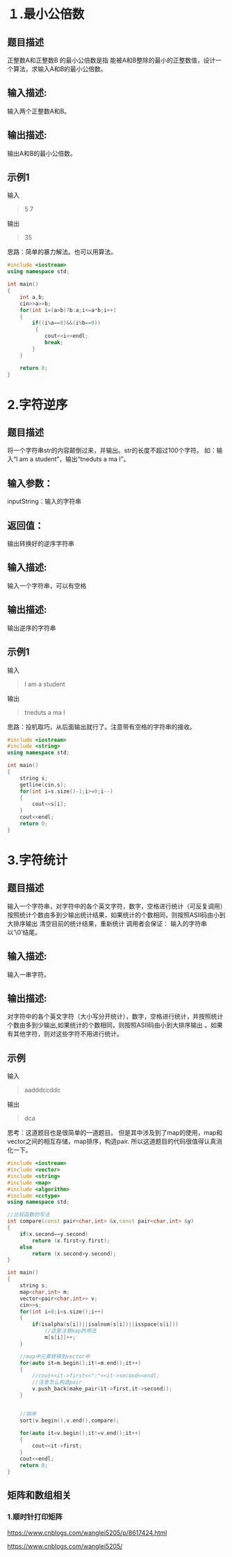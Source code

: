
# １.最小公倍数
## 题目描述
正整数A和正整数B 的最小公倍数是指 能被A和B整除的最小的正整数值，设计一个算法，求输入A和B的最小公倍数。

## 输入描述:
输入两个正整数A和B。
## 输出描述:
输出A和B的最小公倍数。
## 示例1
输入
>5
>7

输出

>35

思路：简单的暴力解法。也可以用算法。

```c++
#include <iostream>
using namespace std;

int main()
{
    int a,b;
    cin>>a>>b;
    for(int i=(a>b)?b:a;i<=a*b;i++)
    {
     	if((i%a==0)&&(i%b==0))
         {
            cout<<i<<endl;
            break;
        }
    }

	return 0;
}
```

# 2.字符逆序
## 题目描述
将一个字符串str的内容颠倒过来，并输出。str的长度不超过100个字符。 如：输入“I am a student”，输出“tneduts a ma I”。



## 输入参数：
inputString：输入的字符串


## 返回值：
输出转换好的逆序字符串


## 输入描述:
输入一个字符串，可以有空格
## 输出描述:
输出逆序的字符串
## 示例1
输入

>I am a student

输出

>tneduts a ma I

思路：投机取巧，从后面输出就行了。注意带有空格的字符串的接收。

```c++
#include <iostream>
#include <string>
using namespace std;

int main()
{
    string s;
    getline(cin,s);
    for(int i=s.size()-1;i>=0;i--)
    {
        cout<<s[i];
    }
    cout<<endl;
    return 0;
}
```

# 3.字符统计
## 题目描述
输入一个字符串，对字符中的各个英文字符，数字，空格进行统计（可反复调用）
按照统计个数由多到少输出统计结果，如果统计的个数相同，则按照ASII码由小到大排序输出
清空目前的统计结果，重新统计
调用者会保证：
输入的字符串以‘\0’结尾。


## 输入描述:
输入一串字符。
## 输出描述:
对字符中的各个英文字符（大小写分开统计），数字，空格进行统计，并按照统计个数由多到少输出,如果统计的个数相同，则按照ASII码由小到大排序输出 。如果有其他字符，则对这些字符不用进行统计。
## 示例
输入

>aadddccddc

输出

>dca

思考：这道题目也是很简单的一道题目。
但是其中涉及到了map的使用，map和vector之间的相互存储，map排序，构造pair.
所以这道题目的代码很值得认真消化一下。

```c++
#include <iostream>
#include <vector>
#include <string>
#include <map>
#include <algorithm>
#include <cctype>
using namespace std;

//比较函数的写法
int compare(const pair<char,int> &x,const pair<char,int> &y)
{
    if(x.second==y.second)
        return (x.first<y.first);
    else
        return (x.second>y.second);
}

int main()
{
    string s;
    map<char,int> m;
    vector<pair<char,int>> v;
    cin>>s;
    for(int i=0;i<s.size();i++)
    {
        if(isalpha(s[i])||isalnum(s[i])||isspace(s[i]))
            //这里注意map的用法
            m[s[i]]++;
    }

    //map中元素转移到vector中
    for(auto it=m.begin();it!=m.end();it++)
    {
        //cout<<it->first<<":"<<it->second<<endl;
        //注意怎么构造pair
        v.push_back(make_pair(it->first,it->second));
    }


    //排序
    sort(v.begin(),v.end(),compare);

    for(auto it=v.begin();it!=v.end();it++)
    {
        cout<<it->first;
    }
    cout<<endl;
    return 0;
}

```

## 矩阵和数组相关
### 1.顺时针打印矩阵
https://www.cnblogs.com/wanglei5205/p/8617424.html

https://www.cnblogs.com/wanglei5205/